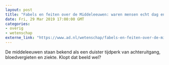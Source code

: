```yaml
---
layout: post
title: "Fabels en feiten over de Middeleeuwen: waren mensen echt dag en nacht teut?"
date: Fri, 29 Mar 2019 17:00:00 GMT
categories: 
- overig 
- wetenschap 
externe_link: "https://www.ad.nl/wetenschap/fabels-en-feiten-over-de-middeleeuwen-waren-mensen-echt-dag-en-nacht-teut~aea00aec/"
---
```


De middeleeuwen staan bekend als een duister tijdperk van achteruitgang, bloedvergieten en ziekte. Klopt dat beeld wel?
